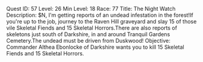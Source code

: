 Quest ID: 57
Level: 26
Min Level: 18
Race: 77
Title: The Night Watch
Description: $N, I'm getting reports of an undead infestation in the forest!If you're up to the job, journey to the Raven Hill graveyard and slay 15 of those vile Skeletal Fiends and 15 Skeletal Horrors.There are also reports of skeletons just south of Darkshire, in and around Tranquil Gardens Cemetery.The undead must be driven from Duskwood!
Objective: Commander Althea Ebonlocke of Darkshire wants you to kill 15 Skeletal Fiends and 15 Skeletal Horrors.
